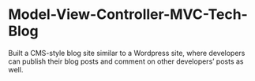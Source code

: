 # Model-View-Controller-MVC-Tech-Blog
 Built a CMS-style blog site similar to a Wordpress site, where developers can publish their blog posts and comment on other developers’ posts as well.

